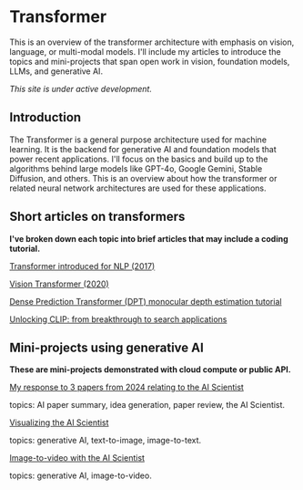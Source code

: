 # Transformer
This is an overview of the transformer architecture with emphasis on vision, language, or multi-modal models. I'll include my articles to introduce the topics and mini-projects that span open work in vision, foundation models, LLMs, and generative AI. 

_This site is under active development._

## Introduction
The Transformer is a general purpose architecture used for machine learning. It is the backend for generative AI and foundation models that power recent applications. I'll focus on the basics and build up to the algorithms behind large models like GPT-4o, Google Gemini, Stable Diffusion, and others. This is an overview about how the transformer or related neural network architectures are used for these applications.

## Short articles on transformers

**I've broken down each topic into brief articles that may include a coding tutorial.**

[Transformer introduced for NLP (2017)](https://medium.com/@erikntaylor/transformer-introduced-for-nlp-80c02858064d)

[Vision Transformer (2020)](https://medium.com/@erikntaylor/vision-transformer-2174178964d3)

[Dense Prediction Transformer (DPT) monocular depth estimation tutorial](https://medium.com/@erikntaylor/dense-prediction-transformer-dpt-monocular-depth-estimation-tutorial-bd4d8e7fb188)

[Unlocking CLIP: from breakthrough to search applications](https://medium.com/@erikntaylor/unlocking-clip-from-breakthrough-to-search-applications-6ff2d9c96387)

## Mini-projects using generative AI

**These are mini-projects demonstrated with cloud compute or public API.**

[My response to 3 papers from 2024 relating to the AI Scientist](https://medium.com/@erikntaylor/review-of-ai-scientist-and-related-2024-papers-by-a-human-scientist-with-help-from-gpt-4o-b53c101943ac)

topics: AI paper summary, idea generation, paper review, the AI Scientist.

[Visualizing the AI Scientist](https://medium.com/@erikntaylor/visualizing-the-ai-scientist-2aa820ffe1f6)

topics: generative AI, text-to-image, image-to-text.

[Image-to-video with the AI Scientist](https://medium.com/@erikntaylor/image-to-video-with-the-ai-scientist-dd86c365d6fa)

topics: generative AI, image-to-video.


